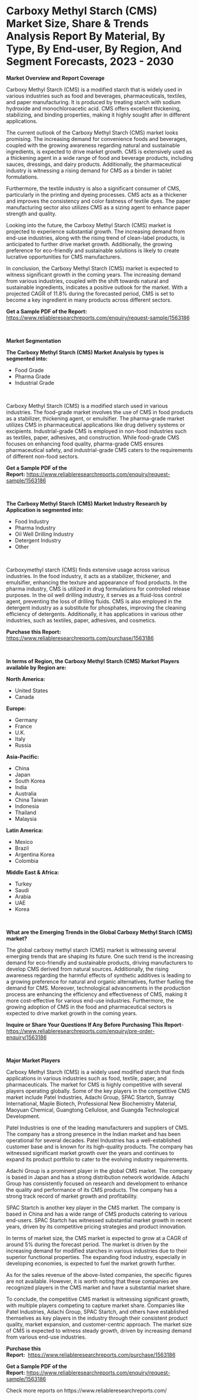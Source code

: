 <p><h1>Carboxy Methyl Starch (CMS) Market Size, Share & Trends Analysis Report By Material, By Type, By End-user, By Region, And Segment Forecasts, 2023 - 2030</h1></p><p><strong>Market Overview and Report Coverage</strong></p>
<p><p>Carboxy Methyl Starch (CMS) is a modified starch that is widely used in various industries such as food and beverages, pharmaceuticals, textiles, and paper manufacturing. It is produced by treating starch with sodium hydroxide and monochloroacetic acid. CMS offers excellent thickening, stabilizing, and binding properties, making it highly sought after in different applications.</p><p>The current outlook of the Carboxy Methyl Starch (CMS) market looks promising. The increasing demand for convenience foods and beverages, coupled with the growing awareness regarding natural and sustainable ingredients, is expected to drive market growth. CMS is extensively used as a thickening agent in a wide range of food and beverage products, including sauces, dressings, and dairy products. Additionally, the pharmaceutical industry is witnessing a rising demand for CMS as a binder in tablet formulations.</p><p>Furthermore, the textile industry is also a significant consumer of CMS, particularly in the printing and dyeing processes. CMS acts as a thickener and improves the consistency and color fastness of textile dyes. The paper manufacturing sector also utilizes CMS as a sizing agent to enhance paper strength and quality.</p><p>Looking into the future, the Carboxy Methyl Starch (CMS) market is projected to experience substantial growth. The increasing demand from end-use industries, along with the rising trend of clean-label products, is anticipated to further drive market growth. Additionally, the growing preference for eco-friendly and sustainable solutions is likely to create lucrative opportunities for CMS manufacturers.</p><p>In conclusion, the Carboxy Methyl Starch (CMS) market is expected to witness significant growth in the coming years. The increasing demand from various industries, coupled with the shift towards natural and sustainable ingredients, indicates a positive outlook for the market. With a projected CAGR of 11.8% during the forecasted period, CMS is set to become a key ingredient in many products across different sectors.</p></p>
<p><strong>Get a Sample PDF of the Report:</strong> <a href="https://www.reliableresearchreports.com/enquiry/request-sample/1563186">https://www.reliableresearchreports.com/enquiry/request-sample/1563186</a></p>
<p>&nbsp;</p>
<p><strong>Market Segmentation</strong></p>
<p><strong>The Carboxy Methyl Starch (CMS) Market Analysis by types is segmented into:</strong></p>
<p><ul><li>Food Grade</li><li>Pharma Grade</li><li>Industrial Grade</li></ul></p>
<p>&nbsp;</p>
<p><p>Carboxy Methyl Starch (CMS) is a modified starch used in various industries. The food-grade market involves the use of CMS in food products as a stabilizer, thickening agent, or emulsifier. The pharma-grade market utilizes CMS in pharmaceutical applications like drug delivery systems or excipients. Industrial-grade CMS is employed in non-food industries such as textiles, paper, adhesives, and construction. While food-grade CMS focuses on enhancing food quality, pharma-grade CMS ensures pharmaceutical safety, and industrial-grade CMS caters to the requirements of different non-food sectors.</p></p>
<p><strong>Get a Sample PDF of the Report:</strong>&nbsp;<a href="https://www.reliableresearchreports.com/enquiry/request-sample/1563186">https://www.reliableresearchreports.com/enquiry/request-sample/1563186</a></p>
<p>&nbsp;</p>
<p><strong>The Carboxy Methyl Starch (CMS) Market Industry Research by Application is segmented into:</strong></p>
<p><ul><li>Food Industry</li><li>Pharma Industry</li><li>Oil Well Drilling Industry</li><li>Detergent Industry</li><li>Other</li></ul></p>
<p>&nbsp;</p>
<p><p>Carboxymethyl starch (CMS) finds extensive usage across various industries. In the food industry, it acts as a stabilizer, thickener, and emulsifier, enhancing the texture and appearance of food products. In the pharma industry, CMS is utilized in drug formulations for controlled release purposes. In the oil well drilling industry, it serves as a fluid-loss control agent, preventing the loss of drilling fluids. CMS is also employed in the detergent industry as a substitute for phosphates, improving the cleaning efficiency of detergents. Additionally, it has applications in various other industries, such as textiles, paper, adhesives, and cosmetics.</p></p>
<p><strong>Purchase this Report:</strong>&nbsp; <a href="https://www.reliableresearchreports.com/purchase/1563186">https://www.reliableresearchreports.com/purchase/1563186</a></p>
<p>&nbsp;</p>
<p><strong>In terms of Region, the Carboxy Methyl Starch (CMS) Market Players available by Region are:</strong></p>
<p>
    <p> <strong> North America: </strong>
        <ul>
            <li>United States</li>
            <li>Canada</li>
        </ul>
        </p> 
    <p> <strong> Europe: </strong>
        <ul>
            <li>Germany</li>
            <li>France</li>
            <li>U.K.</li>
            <li>Italy</li>
            <li>Russia</li>
        </ul>
        </p> 
    <p> <strong> Asia-Pacific: </strong>
        <ul>
            <li>China</li>
            <li>Japan</li>
            <li>South Korea</li>
            <li>India</li>
            <li>Australia</li>
            <li>China Taiwan</li>
            <li>Indonesia</li>
            <li>Thailand</li>
            <li>Malaysia</li>
        </ul>
        </p> 
    <p> <strong> Latin America: </strong>
        <ul>
            <li>Mexico</li>
            <li>Brazil</li>
            <li>Argentina Korea</li>
            <li>Colombia</li>
        </ul>
        </p> 
    <p> <strong> Middle East & Africa: </strong>
        <ul>
            <li>Turkey</li>
            <li>Saudi</li>
            <li>Arabia</li>
            <li>UAE</li>
            <li>Korea</li>
        </ul>
    </p>
    </p>
<p>&nbsp;</p>
<p><strong>What are the Emerging Trends in the Global Carboxy Methyl Starch (CMS) market?</strong></p>
<p><p>The global carboxy methyl starch (CMS) market is witnessing several emerging trends that are shaping its future. One such trend is the increasing demand for eco-friendly and sustainable products, driving manufacturers to develop CMS derived from natural sources. Additionally, the rising awareness regarding the harmful effects of synthetic additives is leading to a growing preference for natural and organic alternatives, further fueling the demand for CMS. Moreover, technological advancements in the production process are enhancing the efficiency and effectiveness of CMS, making it more cost-effective for various end-use industries. Furthermore, the growing adoption of CMS in the food and pharmaceutical sectors is expected to drive market growth in the coming years.</p></p>
<p><strong>Inquire or Share Your Questions If Any Before Purchasing This Report</strong>- <a href="https://www.reliableresearchreports.com/enquiry/pre-order-enquiry/1563186">https://www.reliableresearchreports.com/enquiry/pre-order-enquiry/1563186</a></p>
<p>&nbsp;</p>
<p><strong>Major Market Players</strong></p>
<p><p>Carboxy Methyl Starch (CMS) is a widely used modified starch that finds applications in various industries such as food, textile, paper, and pharmaceuticals. The market for CMS is highly competitive with several players operating globally. Some of the key players in the competitive CMS market include Patel Industries, Adachi Group, SPAC Startch, Sunray International, Maple Biotech, Professional New Biochemistry Material, Maoyuan Chemical, Guangtong Cellulose, and Guangda Technological Development.</p><p>Patel Industries is one of the leading manufacturers and suppliers of CMS. The company has a strong presence in the Indian market and has been operational for several decades. Patel Industries has a well-established customer base and is known for its high-quality products. The company has witnessed significant market growth over the years and continues to expand its product portfolio to cater to the evolving industry requirements.</p><p>Adachi Group is a prominent player in the global CMS market. The company is based in Japan and has a strong distribution network worldwide. Adachi Group has consistently focused on research and development to enhance the quality and performance of its CMS products. The company has a strong track record of market growth and profitability.</p><p>SPAC Startch is another key player in the CMS market. The company is based in China and has a wide range of CMS products catering to various end-users. SPAC Startch has witnessed substantial market growth in recent years, driven by its competitive pricing strategies and product innovation.</p><p>In terms of market size, the CMS market is expected to grow at a CAGR of around 5% during the forecast period. The market is driven by the increasing demand for modified starches in various industries due to their superior functional properties. The expanding food industry, especially in developing economies, is expected to fuel the market growth further.</p><p>As for the sales revenue of the above-listed companies, the specific figures are not available. However, it is worth noting that these companies are recognized players in the CMS market and have a substantial market share.</p><p>To conclude, the competitive CMS market is witnessing significant growth, with multiple players competing to capture market share. Companies like Patel Industries, Adachi Group, SPAC Startch, and others have established themselves as key players in the industry through their consistent product quality, market expansion, and customer-centric approach. The market size of CMS is expected to witness steady growth, driven by increasing demand from various end-use industries.</p></p>
<p><strong>Purchase this Report:</strong>&nbsp;&nbsp;<a href="https://www.reliableresearchreports.com/purchase/1563186">https://www.reliableresearchreports.com/purchase/1563186</a></p>
<p></p>
<p><strong>Get a Sample PDF of the Report:</strong>&nbsp;<a href="https://www.reliableresearchreports.com/enquiry/request-sample/1563186">https://www.reliableresearchreports.com/enquiry/request-sample/1563186</a></p>
<p>Check more reports on https://www.reliableresearchreports.com/</p>
